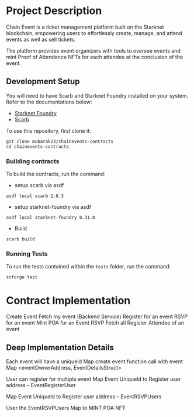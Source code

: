 # Project Description

Chain Event is a ticket management platform built on the Starknet blockchain, empowering users to effortlessly create, manage, and attend events as well as sell tickets.

The platform provides event organizers with tools to oversee events and mint Proof of Attendance NFTs for each attendee at the conclusion of the event.

## Development Setup

You will need to have Scarb and Starknet Foundry installed on your system. Refer to the documentations below:

- [Starknet Foundry](https://foundry-rs.github.io/starknet-foundry/index.html)
- [Scarb](https://docs.swmansion.com/scarb/download.html)

To use this repository, first clone it:

```
git clone mubarak23/chainevents-contracts
cd chainevents-contracts
```

### Building contracts

To build the contracts, run the command:

- setup scarb via asdf

```
asdf local scarb 2.8.3
```

- setup starknet-foundry via asdf

```
asdf local starknet-foundry 0.31.0
```

- Build

```
scarb build
```

### Running Tests

To run the tests contained within the `tests` folder, run the command:

```
snforge test
```

# Contract Implementation

Create Event
Fetch my event (Backend Service)
Register for an event
RSVP for an event
Mint POA for an Event RSVP
Fetch all Register Attendee of an event

## Deep Implementation Details

Each event will have a uniqueId
Map create event function call with event
Map <eventOwnerAddress, EventDetailsStruct>

User can register for multiple event
Map Event UniqueId to Register user address – EventRegisterUser

Map Event UniqueId to Register user address – EventRSVPUsers

User the EventRSVPUsers Map to MINT POA NFT

